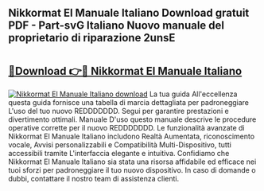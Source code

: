 ## Nikkormat El Manuale Italiano Download gratuit PDF - Part-svG Italiano Nuovo manuale del proprietario di riparazione 2unsE

# <h2><a href="http://dfdwix.blite.top/?on=Nikkormat+El+Manuale+Italiano">🔗Download 👉🔴 Nikkormat El Manuale Italiano</a></h2>

[![Nikkormat El Manuale Italiano download](https://i.imgur.com/lujVjoI.png)](http://dfdwix.blite.top/?on=Nikkormat+El+Manuale+Italiano)
La tua guida All'eccellenza questa guida fornisce una tabella di marcia dettagliata per padroneggiare L'uso del tuo nuovo REDDDDDDD. Segui per garantire prestazioni e divertimento ottimali. Manuale D'uso questo manuale descrive le procedure operative corrette per il nuovo REDDDDDDD. Le funzionalità avanzate di Nikkormat El Manuale Italiano includono Realtà Aumentata, riconoscimento vocale, Avvisi personalizzabili e Compatibilità Multi-Dispositivo, tutti accessibili tramite L'interfaccia elegante e intuitiva. Confidiamo che Nikkormat El Manuale Italiano sia stata una risorsa affidabile ed efficace nei tuoi sforzi per padroneggiare il tuo nuovo dispositivo. In caso di domande o dubbi, contattare il nostro team di assistenza clienti.

